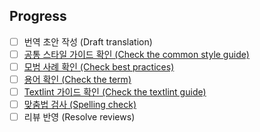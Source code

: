 <!--

Thank you for the PR! Contributors like you keep React awesome!

Please see the Contribution Guide for guidelines:

https://github.com/reactjs/ko.react.dev/blob/main/CONTRIBUTING.md

If your PR references an existing issue, please add the issue number below

-->

## Progress

- [ ] 번역 초안 작성 (Draft translation)
- [ ] [공통 스타일 가이드 확인 (Check the common style guide)](https://github.com/reactjs/ko.react.dev/blob/main/wiki/universal-style-guide.md)
- [ ] [모범 사례 확인 (Check best practices)](https://github.com/reactjs/ko.react.dev/blob/main/wiki/best-practices-for-translation.md)
- [ ] [용어 확인 (Check the term)](https://github.com/reactjs/ko.react.dev/blob/main/wiki/translate-glossary.md)
- [ ] [Textlint 가이드 확인 (Check the textlint guide)](https://github.com/reactjs/ko.react.dev/blob/main/wiki/textlint-guide.md)
- [ ] [맞춤법 검사 (Spelling check)](https://nara-speller.co.kr/speller/)
- [ ] 리뷰 반영 (Resolve reviews)
